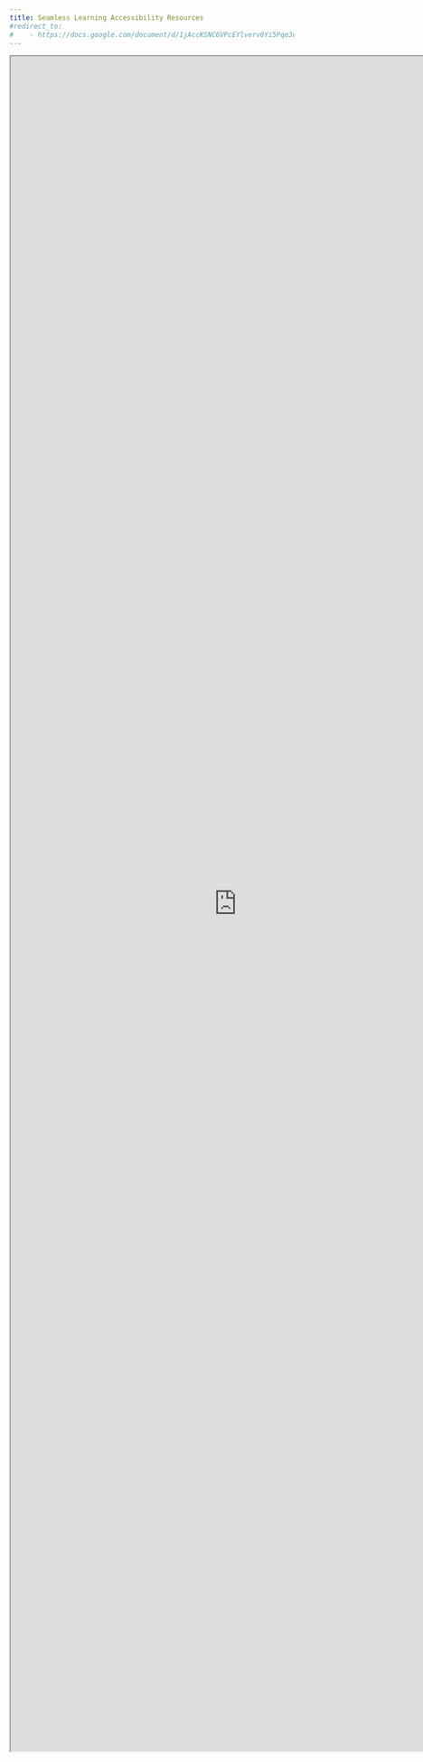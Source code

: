 ```yaml
---
title: Seamless Learning Accessibility Resources
#redirect_to:
#    - https://docs.google.com/document/d/1jAccKSNC6VPcEYlverv0Yi5Pqe3coxS1lVOuj7gkel8/preview
---
```


<iframe width=800 height=3000 src="https://docs.google.com/document/d/1jAccKSNC6VPcEYlverv0Yi5Pqe3coxS1lVOuj7gkel8/preview" border=0></iframe>
